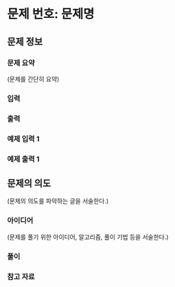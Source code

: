 # 문제 번호: 문제명

## 문제 정보

### 문제 요약

(문제를 간단히 요약)

### 입력

### 출력

### 예제 입력 1

### 예제 출력 1

## 문제의 의도

(문제의 의도를 파악하는 글을 서술한다.)

### 아이디어

(문제를 풀기 위한 아이디어, 알고리즘, 풀이 기법 등을 서술한다.)

### 풀이


### 참고 자료
